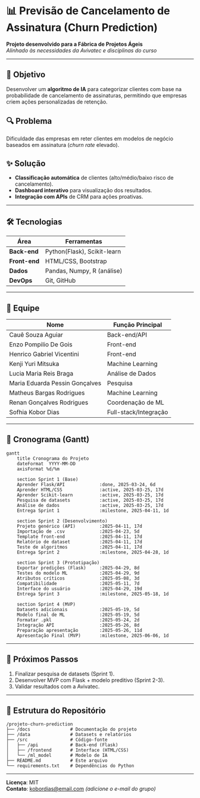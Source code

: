 # 📊 Previsão de Cancelamento de Assinatura (Churn Prediction)

**Projeto desenvolvido para a Fábrica de Projetos Ágeis**  
*Alinhado às necessidades da Avivatec e disciplinas do curso*

---

## 🎯 Objetivo
Desenvolver um **algoritmo de IA** para categorizar clientes com base na probabilidade de cancelamento de assinaturas, permitindo que empresas criem ações personalizadas de retenção.

## 🔍 Problema
Dificuldade das empresas em reter clientes em modelos de negócio baseados em assinatura (*churn rate* elevado).

## ✨ Solução
- **Classificação automática** de clientes (alto/médio/baixo risco de cancelamento).  
- **Dashboard interativo** para visualização dos resultados.  
- **Integração com APIs** de CRM para ações proativas.  

---

## 🛠️ Tecnologias
| Área          | Ferramentas                 |
|---------------|-----------------------------|
| **Back-end**  | Python(Flask), Scikit-learn |
| **Front-end** | HTML/CSS, Bootstrap         |
| **Dados**     | Pandas, Numpy, R (análise)  |
| **DevOps**    | Git, GitHub                 |

---

## 👥 Equipe
| Nome                           | Função Principal       |
|--------------------------------|------------------------|
| Cauê Souza Aguiar              | Back-end/API           |
| Enzo Pompilio De Gois          | Front-end              |
| Henrico Gabriel Vicentini      | Front-end              |
| Kenji Yuri Mitsuka             | Machine Learning       |
| Lucia Maria Reis Braga         | Análise de Dados       |
| Maria Eduarda Pessin Gonçalves | Pesquisa               |
| Matheus Bargas Rodrigues       | Machine Learning       |
| Renan Gonçalves Rodrigues      | Coordenação de ML      |
| Sofhia Kobor Dias              | Full-stack/Integração  |

---

## 📅 Cronograma (Gantt)

```mermaid
gantt
    title Cronograma do Projeto
    dateFormat  YYYY-MM-DD
    axisFormat %d/%m

    section Sprint 1 (Base)
    Aprender Flask/API             :done, 2025-03-24, 6d
    Aprender HTML/CSS              :active, 2025-03-25, 17d
    Aprender Scikit-learn          :active, 2025-03-25, 17d
    Pesquisa de datasets           :active, 2025-03-25, 17d
    Análise de dados               :active, 2025-03-25, 17d
    Entrega Sprint 1               :milestone, 2025-04-11, 1d

    section Sprint 2 (Desenvolvimento)
    Projeto genérico (API)         :2025-04-11, 17d
    Importação de .csv             :2025-04-23, 5d
    Template front-end             :2025-04-11, 17d
    Relatório de dataset           :2025-04-11, 17d
    Teste de algoritmos            :2025-04-11, 17d
    Entrega Sprint 2               :milestone, 2025-04-28, 1d

    section Sprint 3 (Prototipação)
    Exportar predições (Flask)     :2025-04-29, 8d
    Testes do modelo ML            :2025-04-29, 9d
    Atributos críticos             :2025-05-08, 3d
    Compatibilidade                :2025-05-11, 7d
    Interface do usuário           :2025-04-29, 19d
    Entrega Sprint 3               :milestone, 2025-05-18, 1d

    section Sprint 4 (MVP)
    Datasets adicionais            :2025-05-19, 5d
    Modelo final de ML             :2025-05-19, 5d
    Formatar .pkl                  :2025-05-24, 2d
    Integração API                 :2025-05-26, 8d
    Preparação apresentação        :2025-05-26, 11d
    Apresentação Final (MVP)       :milestone, 2025-06-06, 1d
```

---


## 🚀 Próximos Passos
1. Finalizar pesquisa de datasets (Sprint 1).  
2. Desenvolver MVP com Flask + modelo preditivo (Sprint 2-3).  
3. Validar resultados com a Avivatec.  

---

## 📂 Estrutura do Repositório
```
/projeto-churn-prediction
├── /docs               # Documentação do projeto
├── /data               # Datasets e relatórios
├── /src                # Código-fonte
│   ├── /api            # Back-end (Flask)
│   ├── /frontend       # Interface (HTML/CSS)
│   └── /ml_model       # Modelo de IA
├── README.md           # Este arquivo
└── requirements.txt    # Dependências do Python
```

---


**Licença**: MIT  
**Contato**: [kobordias@email.com](#) *(adicione o e-mail do grupo)*  
